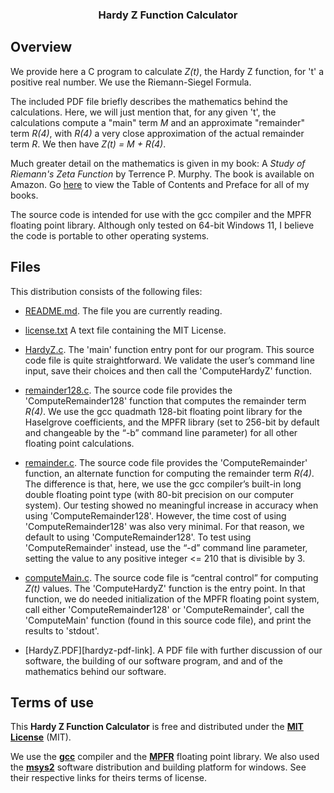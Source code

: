 
<div align="center">
  <h3>Hardy Z Function Calculator</h3> 
</div>

## Overview

We provide here a C program to calculate *Z(t)*, the Hardy Z function, for 't' a positive real number.  We use the Riemann-Siegel Formula.  

The included PDF file briefly describes the mathematics behind the calculations.  Here, we will just mention
that, for any given 't', the calculations compute a "main" term *M* and an approximate "remainder" term *R(4)*,
with *R(4)* a very close approximation of the actual remainder term *R*. We then have *Z(t) = M + R(4)*.

Much greater detail on the mathematics is given in my book: 
A *Study of Riemann's Zeta Function* by Terrence P. Murphy.  The book is available on Amazon.  Go [here][website-link] to view the Table of Contents and Preface for all of my books.

The source code is intended for use with the gcc compiler and the MPFR floating point library.  Although only tested on 
64-bit Windows 11, I believe the code is portable to other operating systems.

## Files

This distribution consists of the following files:

  * [README.md][readme-link]. The file you are currently reading.
  
  * [license.txt][license-link] A text file containing the MIT License.
	
  * [HardyZ.c][hardyz-c-link]. The 'main' function entry pont for our program.  This source code file is 
  quite straightforward. We validate the user’s command line input, save their
  choices and then call the 'ComputeHardyZ' function.
 
  * [remainder128.c][remainder128-c-link]. The source code file provides the 
  'ComputeRemainder128' function that computes the remainder term *R(4)*.
  We use the gcc quadmath 128-bit floating point library for the Haselgrove
  coefficients, and the MPFR library (set to 256-bit by default and changeable by the “-b” command line
  parameter) for all other floating point calculations.
 
  * [remainder.c][remainder-c-link]. The source code file provides the 
  'ComputeRemainder' function, an alternate function for computing the remainder term *R(4)*.
  The difference is that, here, we use the gcc compiler’s built-in long double floating
  point type (with 80-bit precision on our computer system).
  Our testing showed no meaningful increase in accuracy when using 'ComputeRemainder128'.
  However, the time cost of using 'ComputeRemainder128' was also very minimal. For that reason,
  we default to using 'ComputeRemainder128'. To test using 'ComputeRemainder' instead, use the “-d”
  command line parameter, setting the value to any positive integer <= 210 that is divisible by 3.
 
  * [computeMain.c][computemain-c-link]. The source code file is “central control” for computing 
  *Z(t)* values. The 'ComputeHardyZ' function is the entry point. In that function, we
  do needed initialization of the MPFR floating point system, call either 'ComputeRemainder128'
  or 'ComputeRemainder', call the 'ComputeMain' function (found in this source code file), and 
  print the results to 'stdout'.
  
  * [HardyZ.PDF][hardyz-pdf-link]. A PDF file with further discussion of our software, the building
  of our software program, and and of the mathematics behind our software. 

## Terms of use

This **Hardy Z Function Calculator** is free and distributed under the
[**MIT License**][license-link] (MIT). 

We use the [**gcc**][gcc-gnu-link] compiler and the [**MPFR**][mpfr-link] floating point library.
We also used the [**msys2**][msys2-link] software distribution and building platform for windows.
See their respective links for theirs terms of license.  

[website-link]:			https://riemann1859.com
[license-link]:			https://github.com/terry98004/test/blob/master/license.txt
[readme-link]:			https://github.com/terry98004/test/blob/master/README.md
[hardyz-c-link]:		https://github.com/terry98004/HardyZ/blob/master/README.md
[remainder128-c-link]:	https://github.com/terry98004/HardyZ/blob/master/README.md
[remainder-c-link]:		https://github.com/terry98004/HardyZ/blob/master/README.md
[computemain-c-link]:	https://github.com/terry98004/HardyZ/blob/master/README.md
[mpfr-link]:			https://www.mpfr.org/
[gcc-gnu-link]:			https://gcc.gnu.org/
[msys2-link]:			https://www.msys2.org/
